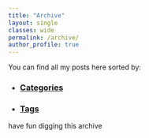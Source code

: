```yaml
---
title: "Archive"
layout: single
classes: wide
permalink: /archive/
author_profile: true
---
```


You can find all my posts here sorted by:

* ### [Categories](/categories) <i class="fas fa-fw fa-tags" aria-hidden="false"></i>
* ### [Tags](/tags) <i class="fas fa-fw fa-tags" aria-hidden="true"></i>


have fun digging this archive <i class="fas fa-fw fa-archive" aria-hidden="true"></i>